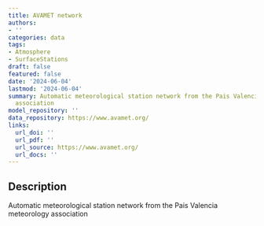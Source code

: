 ```yaml
---
title: AVAMET network
authors:
- ''
categories: data
tags:
- Atmosphere
- SurfaceStations
draft: false
featured: false
date: '2024-06-04'
lastmod: '2024-06-04'
summary: Automatic meteorological station network from the Pais Valencia meteorology
  association
model_repository: ''
data_repository: https://www.avamet.org/
links:
  url_doi: ''
  url_pdf: ''
  url_source: https://www.avamet.org/
  url_docs: ''
---
```


## Description

Automatic meteorological station network from the Pais Valencia meteorology association

